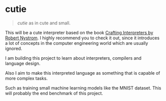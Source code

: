 # cutie

> _cutie_ as in cute and small.

This will be a cute interpreter based on the book [Crafting Interpreters by Robert Nystrom](https://craftinginterpreters.com/). I highly recommend you to check it out, since it introduces a lot of concepts in the computer engineering world which are usually ignored.

I am building this project to learn about interpreters, compilers and language design.

Also I aim to make this interpreted language as something that is capable of more complex tasks.

Such as training small machine learning models like the MNIST dataset. This will probably the end benchmark of this project.